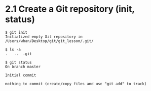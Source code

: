 # 2.1 Create a Git repository (init, status)

```
$ git init
Initialized empty Git repository in /Users/whan/Desktop/git/git_lesson/.git/

$ ls -a
.	..	.git

$ git status
On branch master

Initial commit

nothing to commit (create/copy files and use "git add" to track)
```
